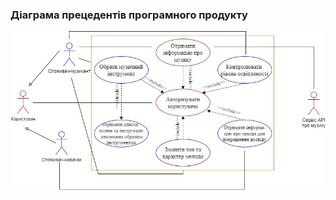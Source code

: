 ### Діаграма прецедентів програмного продукту
![Картинку не знайдено](https://github.com/oleksandrblazhko/ai202-matnenko/blob/ai202-matnenko_with_laboratory_work_2/1.3-SoftwareUserRequirements/1.3.3-UseCaseDiagram/CaseJpeg.jpg)

